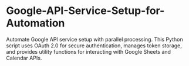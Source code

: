 # Google-API-Service-Setup-for-Automation
Automate Google API service setup with parallel processing. This Python script uses OAuth 2.0 for secure authentication, manages token storage, and provides utility functions for interacting with Google Sheets and Calendar APIs.

